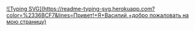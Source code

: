 [![Typing SVG](https://readme-typing-svg.herokuapp.com?color=%2336BCF7&lines=Привет!+Я+Василий,+добро пожаловать на мою страницу)](https://git.io/typing-svg)


<!--
**VolishevskiyVG/VolishevskiyVG** is a ✨ _special_ ✨ repository because its `README.md` (this file) appears on your GitHub profile.

Here are some ideas to get you started:

- 🔭 I’m currently working on ...
- 🌱 I’m currently learning ...
- 👯 I’m looking to collaborate on ...
- 🤔 I’m looking for help with ...
- 💬 Ask me about ...
- 📫 How to reach me: ...
- 😄 Pronouns: ...
- ⚡ Fun fact: ...
-->
